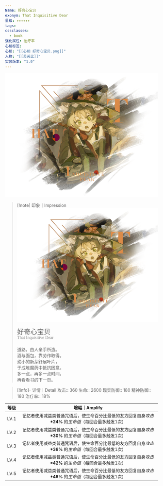 ```yaml
---
Name: 好奇心宝贝
exonym: That Inquisitive Dear
星级: ✦✦✦✦✦✦
tags: 
cssclasses:
  - book
强化属性: 治疗率
心相标签: 
心相: "[[心相 好奇心宝贝.png]]"
人物: "[[苏芙比]]"
实装版本: "1.0"
---
```

![cover](assets/好奇心宝贝｜That%20Inquisitive%20Dear.assets/心相%20好奇心宝贝.png)

> [!note] 印象｜Impression
> ![心相 好奇心宝贝|inlL|300](assets/好奇心宝贝｜That%20Inquisitive%20Dear.assets/心相%20好奇心宝贝.png)
> <p style="font-family: '家族宋', sans-serif; font-size: 22px; line-height: 0.75; text-indent: 0;">好奇心宝贝<br><span style="font-family: serif; font-size: 14px; color: #888888;">That Inquisitive Dear</span></p>
> 
> 道路，由人亲手所造。  
> 酒与面包，靠劳作取得。  
> 幼小的新芽舒展叶片，  
> 于成堆魔药中抵抗困意。  
> 多一点，再多一点时间，  
> 再看看书的下一页。

> [!info]- 详情｜Detail
> 攻击:: 360
> 生命:: 2600
> 现实防御:: 180
> 精神防御:: 180
> 治疗率:: 18%

| 等级 |                        增幅｜Amplify                         |
| :--: | :----------------------------------------------------------: |
| LV.1 | 记忆者使用减益类普通咒语后，使生命百分比最低的友方回复自身*攻击* **\*24%** 的*生命值*（每回合最多触发1次） |
| LV.2 | 记忆者使用减益类普通咒语后，使生命百分比最低的友方回复自身*攻击* **\*30%** 的*生命值*（每回合最多触发1次） |
| LV.3 | 记忆者使用减益类普通咒语后，使生命百分比最低的友方回复自身*攻击* **\*36%** 的*生命值*（每回合最多触发1次） |
| LV.4 | 记忆者使用减益类普通咒语后，使生命百分比最低的友方回复自身*攻击* **\*42%** 的*生命值*（每回合最多触发1次） |
| LV.5 | 记忆者使用减益类普通咒语后，使生命百分比最低的友方回复自身*攻击* **\*48%** 的*生命值*（每回合最多触发1次） |
